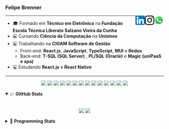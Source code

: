 <h3>Felipe Brenner</h3>

<a href="https://api.whatsapp.com/send?phone=5551995585968" target="_blank" rel="nofollow"><img align="right" width="30rem" src="./assets/whatsapp.png" alt="Whatsapp: +55 51995585968"/></a>
<a href="https://www.instagram.com/felipeobrenner/" target="_blank" rel="nofollow"><img align="right" width="30rem" src="./assets/instagram.png" alt="Instagram: @felipeobrenner"/></a>
<a href="https://www.linkedin.com/in/felipe-de-oliveira-brenner/" target="_blank" rel="nofollow"><img align="right" width="30rem" src="./assets/linkedin.png" alt="LinkedIn: @felipe-de-oliveira-brenner"/></a>

---

- 🎓 Formado em **Técnico em Eletrônica** na **Fundação Escola Técnica Liberato Salzano Vieira da Cunha**
- 💻 Cursando **Ciência da Computação** na **Unisinos**
- 💻 Trabalhando na **CIGAM Software de Gestão**
  - Front-end: **React.js**, **JavaScript**, **TypeScript**, **MUI** e **Redux**
  - Back-end: **T-SQL (SQL Server)** , **PL/SQL (Oracle)** e **Magic (uniPaaS e xpa)**
- 💻 Estudando **React.js** e **React Native**

---

<p align='center'>
  <img width="35rem" src="https://cdn.jsdelivr.net/gh/devicons/devicon/icons/react/react-original.svg" />
  <img width="35rem" src="https://cdn.jsdelivr.net/gh/devicons/devicon/icons/javascript/javascript-plain.svg" />
  <img width="35rem" src="https://cdn.jsdelivr.net/gh/devicons/devicon/icons/typescript/typescript-plain.svg" />
  <img width="35rem" src="https://cdn.jsdelivr.net/gh/devicons/devicon/icons/materialui/materialui-plain.svg" />
  <img width="35rem" src="https://cdn.jsdelivr.net/gh/devicons/devicon/icons/redux/redux-original.svg" />
  <img width="35rem" src="https://cdn.jsdelivr.net/gh/devicons/devicon/icons/css3/css3-plain.svg" />
  <img width="35rem" src="https://cdn.jsdelivr.net/gh/devicons/devicon/icons/html5/html5-plain.svg" />
  <img width="35rem" src="https://cdn.jsdelivr.net/gh/devicons/devicon/icons/vscode/vscode-original.svg" />
  <img width="35rem" src="https://cdn.jsdelivr.net/gh/devicons/devicon/icons/git/git-original.svg" />
  <img width="35rem" src="https://cdn.jsdelivr.net/gh/devicons/devicon/icons/yarn/yarn-original.svg" />
  <img width="35rem" src="https://cdn.jsdelivr.net/gh/devicons/devicon/icons/npm/npm-original-wordmark.svg" />
  <img width="35rem" src="https://cdn.jsdelivr.net/gh/devicons/devicon/icons/microsoftsqlserver/microsoftsqlserver-plain.svg" />
  <img width="35rem" src="https://cdn.jsdelivr.net/gh/devicons/devicon/icons/oracle/oracle-original.svg" />
  <img width="35rem" src="https://cdn.jsdelivr.net/gh/devicons/devicon/icons/ubuntu/ubuntu-plain.svg" />
</p>

<details open>
  <summary>📈 <b>GitHub Stats</b></summary>
  <br>
  <p align="center">
  <img src="https://github-readme-stats.vercel.app/api?username=felipebrenner&show_icons=true&theme=dark"/>
  <img src="https://github-readme-stats.vercel.app/api/top-langs/?username=felipebrenner&layout=compact&theme=dark">
  </p>

</details>

<details>
  <summary>🤖 <b>Programming Stats</b></summary>
  <br/>

  <!--START_SECTION:waka-->
![Code Time](http://img.shields.io/badge/Code%20Time-0%20secs-blue)

**🐱 My GitHub Data** 

> 🏆 183 Contributions in the Year 2022
 > 
> 📦 196.2 kB Used in GitHub's Storage 
 > 
> 🚫 Not Opted to Hire
 > 
> 📜 23 Public Repositories 
 > 
> 🔑 2 Private Repositories  
 > 
**I'm a Night 🦉** 

```text
🌞 Morning    63 commits     ███░░░░░░░░░░░░░░░░░░░░░░   14.86% 
🌆 Daytime    131 commits    ███████░░░░░░░░░░░░░░░░░░   30.9% 
🌃 Evening    224 commits    █████████████░░░░░░░░░░░░   52.83% 
🌙 Night      6 commits      ░░░░░░░░░░░░░░░░░░░░░░░░░   1.42%

```
📅 **I'm Most Productive on Tuesday** 

```text
Monday       69 commits     ████░░░░░░░░░░░░░░░░░░░░░   16.27% 
Tuesday      83 commits     █████░░░░░░░░░░░░░░░░░░░░   19.58% 
Wednesday    72 commits     ████░░░░░░░░░░░░░░░░░░░░░   16.98% 
Thursday     52 commits     ███░░░░░░░░░░░░░░░░░░░░░░   12.26% 
Friday       47 commits     ██░░░░░░░░░░░░░░░░░░░░░░░   11.08% 
Saturday     20 commits     █░░░░░░░░░░░░░░░░░░░░░░░░   4.72% 
Sunday       81 commits     ████░░░░░░░░░░░░░░░░░░░░░   19.1%

```


📊 **This Week I Spent My Time On** 

```text
💬 Programming Languages: 
TypeScript               7 hrs 30 mins       █████████░░░░░░░░░░░░░░░░   37.69% 
Python                   3 hrs 37 mins       ████░░░░░░░░░░░░░░░░░░░░░   18.17% 
C++                      3 hrs 11 mins       ████░░░░░░░░░░░░░░░░░░░░░   16.0% 
JavaScript               2 hrs 45 mins       ███░░░░░░░░░░░░░░░░░░░░░░   13.88% 
Markdown                 1 hr 7 mins         █░░░░░░░░░░░░░░░░░░░░░░░░   5.61%

🔥 Editors: 
VS Code                  19 hrs 55 mins      █████████████████████████   100.0%

🐱‍💻 Projects: 
www_CGFrontEnd           11 hrs 1 min        █████████████░░░░░░░░░░░░   55.31% 
2022-1-Processamento-Graf7 hrs 21 mins       █████████░░░░░░░░░░░░░░░░   36.91% 
exercicios-swift         41 mins             ░░░░░░░░░░░░░░░░░░░░░░░░░   3.45% 
www_CGFrontTemplate      23 mins             ░░░░░░░░░░░░░░░░░░░░░░░░░   1.95% 
material-kit-pro-react-ma20 mins             ░░░░░░░░░░░░░░░░░░░░░░░░░   1.71%

💻 Operating System: 
Linux                    19 hrs 55 mins      █████████████████████████   100.0%

```

**I Mostly Code in TypeScript** 

```text
TypeScript               9 repos             ████████░░░░░░░░░░░░░░░░░   34.62% 
JavaScript               4 repos             ███░░░░░░░░░░░░░░░░░░░░░░   15.38% 
Java                     3 repos             ███░░░░░░░░░░░░░░░░░░░░░░   11.54% 
CSS                      2 repos             ██░░░░░░░░░░░░░░░░░░░░░░░   7.69% 
Assembly                 1 repo              █░░░░░░░░░░░░░░░░░░░░░░░░   3.85%

```



 Last Updated on 06/06/2022 03:23:29 UTC
<!--END_SECTION:waka-->
</details>
